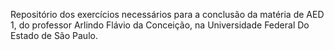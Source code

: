 Repositório dos exercícios necessários para a conclusão da matéria de AED 1, do professor Arlindo Flávio da Conceição, na Universidade Federal Do Estado de São Paulo.
